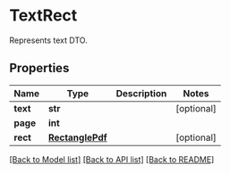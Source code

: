 # TextRect
Represents text DTO.

## Properties
Name | Type | Description | Notes
------------ | ------------- | ------------- | -------------
**text** | **str** |  | [optional] 
**page** | **int** |  | 
**rect** | [**RectanglePdf**](RectanglePdf.md) |  | [optional] 

[[Back to Model list]](../README.md#documentation-for-models) [[Back to API list]](../README.md#documentation-for-api-endpoints) [[Back to README]](../README.md)


